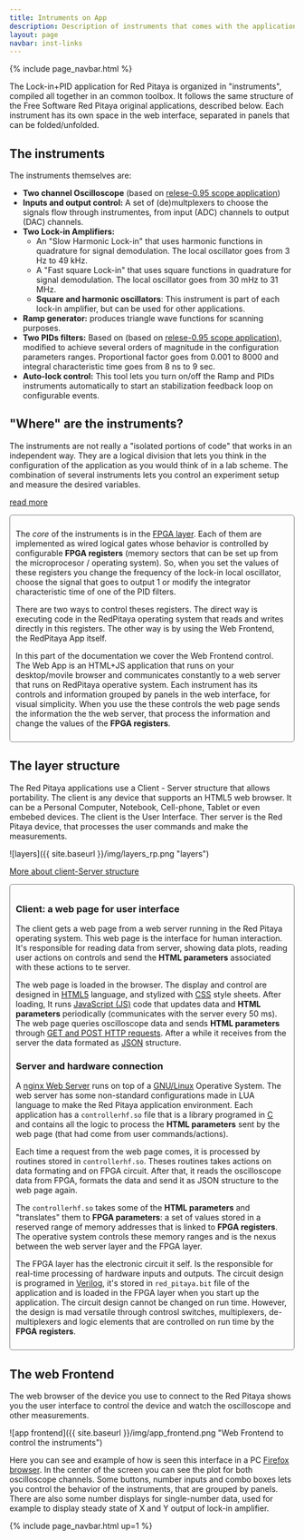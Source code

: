 ```yaml
---
title: Intruments on App
description: Description of instruments that comes with the application
layout: page
navbar: inst-links
---
```



{% include page_navbar.html %}


The Lock-in+PID application for Red Pitaya is organized in "instruments", compiled all together
in an common toolbox. It follows the same structure of the Free Software Red Pitaya original applications,
described below. Each instrument has its own space in the web interface, separated in panels that can be folded/unfolded.

## The instruments
The instruments themselves are:

 - **Two channel Oscilloscope** (based on [relese-0.95 scope application](https://github.com/RedPitaya/RedPitaya/tree/release-v0.95/apps-free/scope))
 - **Inputs and output control:** A set of (de)multplexers to choose the signals flow through instrumentes, from input (ADC) channels to output (DAC) channels.
 - **Two Lock-in Amplifiers:**
   - An "Slow Harmonic Lock-in" that uses harmonic functions in quadrature for signal demodulation. The local oscillator goes from 3 Hz to 49 kHz.
   - A "Fast square Lock-in" that uses square functions in quadrature for signal demodulation. The local oscillator goes from 30 mHz to 31 MHz.
   - **Square and harmonic oscillators**: This instrument is part of each lock-in amplifier, but can be used for other applications.
 - **Ramp generator:** produces triangle wave functions for scanning purposes.
 - **Two PIDs filters:** Based on (based on [relese-0.95 scope application](https://github.com/RedPitaya/RedPitaya/tree/release-v0.95/apps-free/scope)), modified to achieve several orders of magnitude in the configuration parameters ranges. Proportional factor goes from 0.001 to 8000 and integral characteristic time goes from 8 ns to 9 sec.
 - **Auto-lock control:** This tool lets you turn on/off the Ramp and PIDs instruments automatically to start an stabilization feedback loop on configurable events.


## "Where" are the instruments?

The instruments are not really a "isolated portions of code" that works in an
independent way. They are a logical division that lets you think in the
configuration
of the application as you would think of in a lab scheme. The combination of
several instruments lets you control an experiment setup and measure the desired
variables.

<a data-toggle="collapse" href="#Where_are_the_instruments" aria-expanded="false" aria-controls="Where_are_the_instruments">read more <span class="caret"></span></a>

<div id="Where_are_the_instruments" class="collapse" markdown="1" style="padding: 10px; border: 1px solid gray; border-radius: 5px;">

The *core* of the instruments is in the
[FPGA layer](https://en.wikipedia.org/wiki/Field-programmable_gate_array).
Each of them are implemented as
wired logical gates whose behavior is controlled by configurable **FPGA registers**
(memory sectors that can be set up from the microprocesor / operating system).
So, when you set the values of these registers you change the frequency of the
lock-in local oscillator, choose the signal that goes to output 1 or modify the
integrator characteristic time of one of the PID filters.

There are two ways to control theses registers. The direct way is executing code in
the RedPitaya operating system that reads and writes directly in this registers.
The other way is by using the Web Frontend, the RedPitaya App itself.

In this part of the documentation we cover the Web Frontend control. The Web App
is an HTML+JS application that runs on your desktop/movile browser and communicates constantly to a web server that runs on RedPitaya operative system.
Each instrument has its controls and information grouped by panels in the web
interface, for visual simplicity. When you use the these controls the web page
sends the information the the web server, that process the information and change the
values of the **FPGA registers**.

</div>


## The layer structure

The Red Pitaya applications use a Client - Server structure that allows portability.
The client is any device that supports an HTML5 web browser. It can be a Personal
Computer, Notebook, Cell-phone, Tablet or even embebed devices. The client is the User Interface.
Ther server is the Red Pitaya device, that processes the user commands and make the measurements.

![layers]({{ site.baseurl }}/img/layers_rp.png "layers")

<a data-toggle="collapse" href="#More_about_client_Server_structure" aria-expanded="false" aria-controls="More_about_client_Server_structure">More about client-Server structure <span class="caret"></span></a>

<div id="More_about_client_Server_structure" class="collapse" markdown="1" style="padding: 10px; border: 1px solid gray; border-radius: 5px;">

### Client: a web page for user interface
The client gets a web page from a web server running in the Red Pitaya operating system.
This web page is the interface for human interaction. It's responsible for reading data
from server, showing data plots, reading user actions on controls and send the **HTML parameters**
associated with these actions to te server.

The web page is loaded in the browser. The display and control are designed in
[HTML5](https://en.wikipedia.org/wiki/HTML5) language,
and stylized with [CSS](https://en.wikipedia.org/wiki/Cascading_Style_Sheets)
style sheets. After loading, It runs [JavaScript (JS)](https://en.wikipedia.org/wiki/JavaScript)
code that updates data and **HTML parameters** periodically (communicates with the server every 50 ms).
The web page queries oscilloscope data and sends **HTML parameters** through
[GET and POST HTTP requests](https://en.wikipedia.org/wiki/Hypertext_Transfer_Protocol#Request_methods).
After a while it receives from the server the data formated as
[JSON](https://en.wikipedia.org/wiki/JSON) structure.

### Server and hardware connection
A [nginx Web Server](https://en.wikipedia.org/wiki/Nginx) runs on top of a
[GNU/Linux](https://en.wikipedia.org/wiki/Linux) Operative System.
The web server has some non-standard configurations made in LUA language to make the
Red Pitaya application environment. Each application has a `controllerhf.so` file
that is a library programed in [C](https://en.wikipedia.org/wiki/C_(programming_language))
and contains all the logic to process the **HTML
parameters** sent by the web page (that had come from user commands/actions).

Each time a request from the web page comes, it is processed by routines stored in `controllerhf.so`.
Theses routines takes actions on data formating and on FPGA circuit. After that, it reads
the oscilloscope data from FPGA, formats the data and send it as JSON structure to the web page again.

The `controllerhf.so` takes some of the **HTML parameters** and "translates" them to **FPGA parameters**:
a set of values stored in a reserved range of memory addresses that is linked to **FPGA registers**.
The operative system controls these memory ranges and is the nexus between the web server layer and the
FPGA layer.

The FPGA layer has the electronic circuit it self. Is the responsible for real-time processing of
hardware inputs and outputs. The circuit design is programed in
[Verilog](https://en.wikipedia.org/wiki/Verilog), it's stored in `red_pitaya.bit` file of the
application and is loaded in the FPGA layer when you start up the application.
The circuit design cannot be changed on run time. However, the design is mad versatile through
controsl switches, multiplexers, de-multiplexers and logic elements that are controlled on run time
by the **FPGA registers**.

</div>


## The web Frontend
The web browser of the device you use to connect to the Red Pitaya shows you the user interface
to control the device and watch the oscilloscope and other measurements.

![app frontend]({{ site.baseurl }}/img/app_frontend.png "Web Frontend to control the instruments")

Here you can see and example of how is seen this interface in a PC
[Firefox browser](https://www.mozilla.org/en-US/firefox/).
In the center of the screen you can see the plot for both oscilloscope channels.
Some buttons, number inputs and combo boxes lets you control the behavior of the instruments,
that are grouped by panels. There are also some number displays for single-number data, used
for example to display steady state of X and Y output of lock-in amplifier.

{% include page_navbar.html up=1 %}
